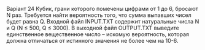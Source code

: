 Варіант 24
Кубик, грани которого помечены цифрами от 1 до 6, бросают N раз. Требуется найти вероятность того, что сумма выпавших чисел будет равна Q.
Входной файл INPUT.TXT содержит натуральные числа N и Q (N ≤ 500, Q ≤ 3000).
В выходной файл OUTPUT.TXT выведите единственное вещественное число – искомую вероятность, которая должна отличаться от истинного значения не более чем на 10-6.
